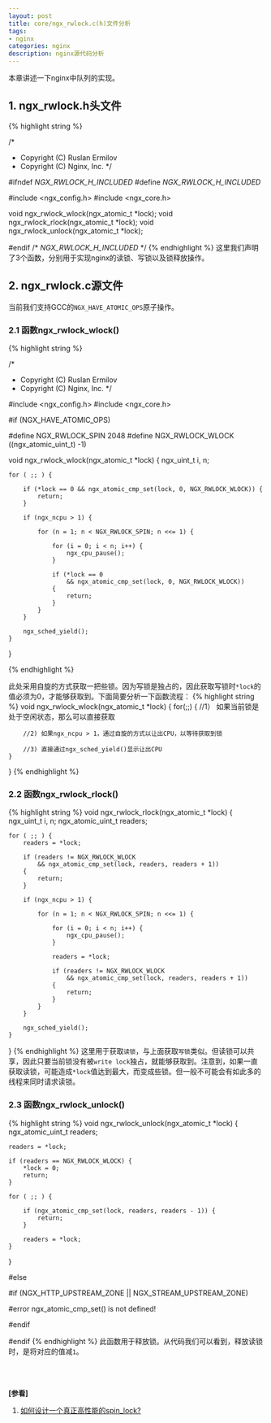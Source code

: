 ```yaml
---
layout: post
title: core/ngx_rwlock.c(h)文件分析
tags:
- nginx
categories: nginx
description: nginx源代码分析
---
```



本章讲述一下nginx中队列的实现。


<!-- more -->


## 1. ngx_rwlock.h头文件
{% highlight string %}

/*
 * Copyright (C) Ruslan Ermilov
 * Copyright (C) Nginx, Inc.
 */


#ifndef _NGX_RWLOCK_H_INCLUDED_
#define _NGX_RWLOCK_H_INCLUDED_


#include <ngx_config.h>
#include <ngx_core.h>


void ngx_rwlock_wlock(ngx_atomic_t *lock);
void ngx_rwlock_rlock(ngx_atomic_t *lock);
void ngx_rwlock_unlock(ngx_atomic_t *lock);


#endif /* _NGX_RWLOCK_H_INCLUDED_ */
{% endhighlight %} 
这里我们声明了3个函数，分别用于实现nginx的读锁、写锁以及锁释放操作。

## 2. ngx_rwlock.c源文件

当前我们支持GCC的```NGX_HAVE_ATOMIC_OPS```原子操作。

### 2.1 函数ngx_rwlock_wlock()
{% highlight string %}

/*
 * Copyright (C) Ruslan Ermilov
 * Copyright (C) Nginx, Inc.
 */


#include <ngx_config.h>
#include <ngx_core.h>


#if (NGX_HAVE_ATOMIC_OPS)


#define NGX_RWLOCK_SPIN   2048
#define NGX_RWLOCK_WLOCK  ((ngx_atomic_uint_t) -1)


void
ngx_rwlock_wlock(ngx_atomic_t *lock)
{
    ngx_uint_t  i, n;

    for ( ;; ) {

        if (*lock == 0 && ngx_atomic_cmp_set(lock, 0, NGX_RWLOCK_WLOCK)) {
            return;
        }

        if (ngx_ncpu > 1) {

            for (n = 1; n < NGX_RWLOCK_SPIN; n <<= 1) {

                for (i = 0; i < n; i++) {
                    ngx_cpu_pause();
                }

                if (*lock == 0
                    && ngx_atomic_cmp_set(lock, 0, NGX_RWLOCK_WLOCK))
                {
                    return;
                }
            }
        }

        ngx_sched_yield();
    }
}

{% endhighlight %}

此处采用自旋的方式获取一把些锁。因为写锁是独占的，因此获取写锁时```*lock```的值必须为0，才能够获取到。下面简要分析一下函数流程：
{% highlight string %}
void
ngx_rwlock_wlock(ngx_atomic_t *lock)
{
	for(;;)
	{
		//1） 如果当前锁是处于空闲状态，那么可以直接获取

		//2) 如果ngx_ncpu > 1，通过自旋的方式以让出CPU，以等待获取到锁

		//3) 直接通过ngx_sched_yield()显示让出CPU
	}
}
{% endhighlight %}

### 2.2 函数ngx_rwlock_rlock()
{% highlight string %}
void
ngx_rwlock_rlock(ngx_atomic_t *lock)
{
    ngx_uint_t         i, n;
    ngx_atomic_uint_t  readers;

    for ( ;; ) {
        readers = *lock;

        if (readers != NGX_RWLOCK_WLOCK
            && ngx_atomic_cmp_set(lock, readers, readers + 1))
        {
            return;
        }

        if (ngx_ncpu > 1) {

            for (n = 1; n < NGX_RWLOCK_SPIN; n <<= 1) {

                for (i = 0; i < n; i++) {
                    ngx_cpu_pause();
                }

                readers = *lock;

                if (readers != NGX_RWLOCK_WLOCK
                    && ngx_atomic_cmp_set(lock, readers, readers + 1))
                {
                    return;
                }
            }
        }

        ngx_sched_yield();
    }
}
{% endhighlight %}
这里用于获取```读锁```，与上面获取```写锁```类似。但读锁可以共享，因此只要当前锁没有被```write lock```独占，就能够获取到。注意到，如果一直获取读锁，可能造成```*lock```值达到最大，而变成些锁。但一般不可能会有如此多的线程来同时请求读锁。

### 2.3 函数ngx_rwlock_unlock()
{% highlight string %}
void
ngx_rwlock_unlock(ngx_atomic_t *lock)
{
    ngx_atomic_uint_t  readers;

    readers = *lock;

    if (readers == NGX_RWLOCK_WLOCK) {
        *lock = 0;
        return;
    }

    for ( ;; ) {

        if (ngx_atomic_cmp_set(lock, readers, readers - 1)) {
            return;
        }

        readers = *lock;
    }
}


#else

#if (NGX_HTTP_UPSTREAM_ZONE || NGX_STREAM_UPSTREAM_ZONE)

#error ngx_atomic_cmp_set() is not defined!

#endif

#endif
{% endhighlight %}
此函数用于释放锁。从代码我们可以看到，释放读锁时，是将对应的值减```1```。


<br />
<br />

**[参看]**

1. [如何设计一个真正高性能的spin_lock?](https://www.zhihu.com/question/55764216/answer/318433668)



<br />
<br />
<br />

